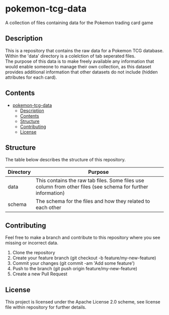 # pokemon-tcg-data

A collection of files containing data for the Pokemon trading card game

## Description

This is a repository that contains the raw data for a Pokemon TCG database. Within the 'data' directory is a colelction of tab seperated files.  
The purpose of this data is to make freely available any information that would enable someone to manage their own collection, as this dataset provides additional information that other datasets do not include (hidden attributes for each card).

## Contents

- [pokemon-tcg-data](#pokemon-tcg-data)
  - [Description](#description)
  - [Contents](#contents)
  - [Structure](#structure)
  - [Contributing](#contributing)
  - [License](#license)

## Structure

The table below describes the structure of this repository.

| Directory | Purpose |
| --- | --- |
| data | This contains the raw tab files. Some files use column from other files (see schema for further information) |
| schema | The schema for the files and how they related to each other |

## Contributing

Feel free to make a branch and contribute to this repository where you see missing or incorrect data.

1. Clone the repository
2. Create your feature branch (git checkout -b feature/my-new-feature)
3. Commit your changes (git commit -am 'Add some feature')
4. Push to the branch (git push origin feature/my-new-feature)
5. Create a new Pull Request

## License

This project is licensed under the Apache License 2.0 scheme, see license file within repository for further details.
